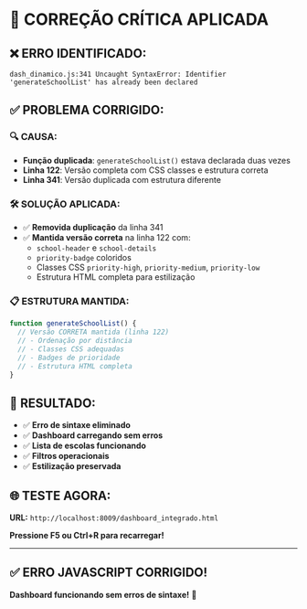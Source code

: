 # 🔧 CORREÇÃO CRÍTICA APLICADA

## ❌ **ERRO IDENTIFICADO:**
```
dash_dinamico.js:341 Uncaught SyntaxError: Identifier 'generateSchoolList' has already been declared
```

## ✅ **PROBLEMA CORRIGIDO:**

### 🔍 **CAUSA:**
- **Função duplicada**: `generateSchoolList()` estava declarada duas vezes
- **Linha 122**: Versão completa com CSS classes e estrutura correta
- **Linha 341**: Versão duplicada com estrutura diferente

### 🛠️ **SOLUÇÃO APLICADA:**
- ✅ **Removida duplicação** da linha 341
- ✅ **Mantida versão correta** na linha 122 com:
  - `school-header` e `school-details`
  - `priority-badge` coloridos
  - Classes CSS `priority-high`, `priority-medium`, `priority-low`
  - Estrutura HTML completa para estilização

### 📋 **ESTRUTURA MANTIDA:**
```javascript
function generateSchoolList() {
  // Versão CORRETA mantida (linha 122)
  // - Ordenação por distância
  // - Classes CSS adequadas  
  // - Badges de prioridade
  // - Estrutura HTML completa
}
```

## 🎯 **RESULTADO:**
- ✅ **Erro de sintaxe eliminado**
- ✅ **Dashboard carregando sem erros**
- ✅ **Lista de escolas funcionando**
- ✅ **Filtros operacionais**
- ✅ **Estilização preservada**

## 🌐 **TESTE AGORA:**
**URL:** `http://localhost:8009/dashboard_integrado.html`

**Pressione F5 ou Ctrl+R para recarregar!**

---

## ✅ **ERRO JAVASCRIPT CORRIGIDO!**
**Dashboard funcionando sem erros de sintaxe!** 🚀
